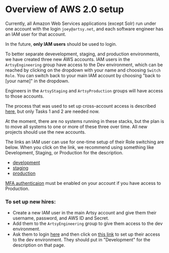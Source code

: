 # Overview of AWS 2.0 setup

Currently, all Amazon Web Services applications (except Solr) run under one account with the login `joey@artsy.net`, and each software engineer has an IAM user for that account.

In the future, **only IAM users** should be used to login.

To better separate devevelopment, staging, and production environments, we have created three new AWS accounts. IAM users in the `ArtsyEngineering` group have access to the Dev environment, which can be reached by clicking on the dropdown with your name and choosing `Switch Role`. You can switch back to your main IAM account by choosing "back to [your name]" in the dropdown.

Engineers in the `ArtsyStaging` and `ArtsyProduction` groups will have access to those accounts. 

The process that was used to set up cross-account access is described [here](https://blogs.aws.amazon.com/security/post/Tx70F69I9G8TYG/How-to-Enable-Cross-Account-Access-to-the-AWS-Management-Console), but only Tasks 1 and 2 are needed now.

At the moment, there are no systems running in these stacks, but the plan is to move all systems to one or more of these three over time. All new projects should use the new accounts.

The links an IAM user can use for one-time setup of their Role switching are below. When you click on the link, we recommend using something like Development, Staging, or Production for the description.

* [development](https://signin.aws.amazon.com/switchrole?account=857168411456&roleName=CrossAccountSignin)
* [staging](https://signin.aws.amazon.com/switchrole?account=468683317992&roleName=CrossAccountSignin)
* [production](https://signin.aws.amazon.com/switchrole?account=404343144811&roleName=CrossAccountSignin)

[MFA authenticaion](http://docs.aws.amazon.com/IAM/latest/UserGuide/id_credentials_mfa_enable.html) must be enabled on your account if you have access to Production.

### To set up new hires:

* Create a new IAM user in the main Artsy account and give them their username, password, and AWS ID and Secret.
* Add them to the `ArtsyEngineering` group to give them access to the dev environment.
* Ask them to login [here](https://artsy.signin.aws.amazon.com/console) and then click on [this link](https://signin.aws.amazon.com/switchrole?account=857168411456&roleName=CrossAccountSignin) to set up their access to the dev environment. They should put in "Development" for the description on that page.

